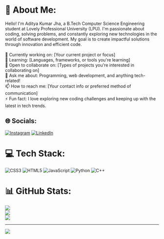 # 💫 About Me:
Hello! I'm Aditya Kumar Jha, a B.Tech Computer Science Engineering student at Lovely Professional University (LPU). I'm passionate about coding, solving problems, and constantly exploring new technologies in the world of software development. My goal is to create impactful solutions through innovation and efficient code.<br><br>🔭 Currently working on: [Your current project or focus]<br>🌱 Learning: [Languages, frameworks, or tools you're learning]<br>👯 Open to collaborate on: [Types of projects you're interested in collaborating on]<br>💬 Ask me about: Programming, web development, and anything tech-related!<br>📫 How to reach me: [Your contact info or preferred method of communication]<br>⚡ Fun fact: I love exploring new coding challenges and keeping up with the latest in tech trends.<br>


## 🌐 Socials:
[![Instagram](https://img.shields.io/badge/Instagram-%23E4405F.svg?logo=Instagram&logoColor=white)](https://instagram.com/aditya_jha2523) [![LinkedIn](https://img.shields.io/badge/LinkedIn-%230077B5.svg?logo=linkedin&logoColor=white)](https://linkedin.com/in/adityajha2523) 

# 💻 Tech Stack:
![CSS3](https://img.shields.io/badge/css3-%231572B6.svg?style=for-the-badge&logo=css3&logoColor=white) ![HTML5](https://img.shields.io/badge/html5-%23E34F26.svg?style=for-the-badge&logo=html5&logoColor=white) ![JavaScript](https://img.shields.io/badge/javascript-%23323330.svg?style=for-the-badge&logo=javascript&logoColor=%23F7DF1E) ![Python](https://img.shields.io/badge/python-3670A0?style=for-the-badge&logo=python&logoColor=ffdd54) ![C++](https://img.shields.io/badge/c++-%2300599C.svg?style=for-the-badge&logo=c%2B%2B&logoColor=white)
# 📊 GitHub Stats:
![](https://github-readme-stats.vercel.app/api?username=adityajha2523&theme=dark&hide_border=false&include_all_commits=false&count_private=false)<br/>
![](https://github-readme-streak-stats.herokuapp.com/?user=adityajha2523&theme=dark&hide_border=false)<br/>
![](https://github-readme-stats.vercel.app/api/top-langs/?username=adityajha2523&theme=dark&hide_border=false&include_all_commits=false&count_private=false&layout=compact)

---
[![](https://visitcount.itsvg.in/api?id=adityajha2523&icon=0&color=0)](https://visitcount.itsvg.in)

<!-- Proudly created with GPRM ( https://gprm.itsvg.in ) -->
<!---
adityajha2523/adityajha2523 is a ✨ special ✨ repository because its `README.md` (this file) appears on your GitHub profile.
You can click the Preview link to take a look at your changes.
--->
